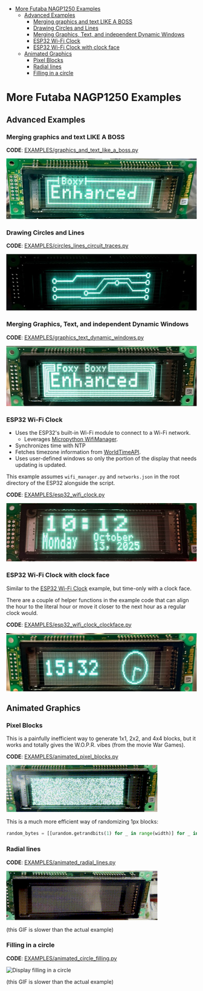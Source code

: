 <!-- TOC -->
* [More Futaba NAGP1250 Examples](#more-futaba-nagp1250-examples)
  * [Advanced Examples](#advanced-examples)
    * [Merging graphics and text LIKE A BOSS](#merging-graphics-and-text-like-a-boss)
    * [Drawing Circles and Lines](#drawing-circles-and-lines)
    * [Merging Graphics, Text, and independent Dynamic Windows](#merging-graphics-text-and-independent-dynamic-windows)
    * [ESP32 Wi-Fi Clock](#esp32-wi-fi-clock)
    * [ESP32 Wi-Fi Clock with clock face](#esp32-wi-fi-clock-with-clock-face)
  * [Animated Graphics](#animated-graphics)
    * [Pixel Blocks](#pixel-blocks)
    * [Radial lines](#radial-lines)
    * [Filling in a circle](#filling-in-a-circle)
<!-- TOC -->

# More Futaba NAGP1250 Examples

## Advanced Examples

### Merging graphics and text LIKE A BOSS

**CODE**: [EXAMPLES/graphics_and_text_like_a_boss.py](EXAMPLES/graphics_and_text_like_a_boss.py)

![Display with lines and text LIKE A BOSS](_images/display_lines_text_LIKE_A_BOSS.jpg)

### Drawing Circles and Lines

**CODE**: [EXAMPLES/circles_lines_circuit_traces.py](EXAMPLES/circles_lines_circuit_traces.py)

![Display with circles and lines](_images/display_graphic_circles_lines.jpg)

### Merging Graphics, Text, and independent Dynamic Windows

**CODE**: [EXAMPLES/graphics_text_dynamic_windows.py](EXAMPLES/graphics_text_dynamic_windows.py)

![Display with lines, text, and dynamic windows](_images/display_lines_dynamic_windows.jpg)

### ESP32 Wi-Fi Clock

* Uses the ESP32's built-in Wi-Fi module to connect to a Wi-Fi network.
  * Leverages [Micropython WifiManager](https://github.com/mitchins/micropython-wifimanager).
* Synchronizes time with NTP
* Fetches timezone information from [WorldTimeAPI](https://worldtimeapi.org).
* Uses user-defined windows so only the portion of the display that needs updating is updated.

This example assumes `wifi_manager.py` and `networks.json` in the root directory of the ESP32 alongside the script.

**CODE**: [EXAMPLES/esp32_wifi_clock.py](EXAMPLES/esp32_wifi_clock.py)

![Example ESP32 wifi clock](_images/display_example_wifi_clock.jpg)

### ESP32 Wi-Fi Clock with clock face

Similar to the [ESP32 Wi-Fi Clock](#esp32-wi-fi-clock) example, but time-only with a clock face.

There are a couple of helper functions in the example code that can align the hour to the literal hour or move it closer to the next hour as a regular clock would.

**CODE**: [EXAMPLES/esp32_wifi_clock_clockface.py](EXAMPLES/esp32_wifi_clock_clockface.py)

![Example ESP32 wifi clock with clock face](_images/display_example_wifi_clock_clockface.jpg)

## Animated Graphics

### Pixel Blocks

This is a painfully inefficient way to generate 1x1, 2x2, and 4x4 blocks, but it works and totally gives the W.O.P.R. vibes (from the movie War Games).

**CODE**: [EXAMPLES/animated_pixel_blocks.py](EXAMPLES/animated_pixel_blocks.py)

![Display with graphic pixel blocks](_images/display_graphics_blocks.gif)

This is a much more efficient way of randomizing 1px blocks: 
```python
random_bytes = [[urandom.getrandbits(1) for _ in range(width)] for _ in range(height)]
```

### Radial lines

**CODE**: [EXAMPLES/animated_radial_lines.py](EXAMPLES/animated_radial_lines.py)

![Display with graphic radial lines](_images/display_radial_lines.gif)

(this GIF is slower than the actual example)

### Filling in a circle

**CODE**: [EXAMPLES/animated_circle_filling.py](EXAMPLES/animated_circle_filling.py)

![Display filling in a circle](_images/display_graphic_circle_filling.gif)

(this GIF is slower than the actual example)

